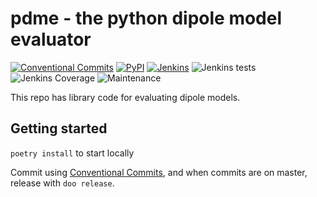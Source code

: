 # pdme - the python dipole model evaluator

[![Conventional Commits](https://img.shields.io/badge/Conventional%20Commits-1.0.0-green.svg?style=flat-square)](https://conventionalcommits.org)
[![PyPI](https://img.shields.io/pypi/v/pdme?style=flat-square)](https://pypi.org/project/pdme/)
[![Jenkins](https://img.shields.io/jenkins/build?jobUrl=https%3A%2F%2Fjenkins.deepak.science%2Fjob%2Fgitea-physics%2Fjob%2Fpdme%2Fjob%2Fmaster&style=flat-square)](https://jenkins.deepak.science/job/gitea-physics/job/pdme/job/master/)
![Jenkins tests](https://img.shields.io/jenkins/tests?compact_message&jobUrl=https%3A%2F%2Fjenkins.deepak.science%2Fjob%2Fgitea-physics%2Fjob%2Fpdme%2Fjob%2Fmaster%2F&style=flat-square)
![Jenkins Coverage](https://img.shields.io/jenkins/coverage/cobertura?jobUrl=https%3A%2F%2Fjenkins.deepak.science%2Fjob%2Fgitea-physics%2Fjob%2Fpdme%2Fjob%2Fmaster%2F&style=flat-square)
![Maintenance](https://img.shields.io/maintenance/yes/2023?style=flat-square)

This repo has library code for evaluating dipole models.

## Getting started

`poetry install` to start locally

Commit using [Conventional Commits](https://www.conventionalcommits.org/en/v1.0.0/), and when commits are on master, release with `doo release`.
